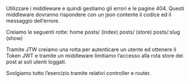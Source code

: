 Utilizzare i middleware e quindi gestiamo gli errori e le pagine 404.
Questi middleware dovranno rispondere con un json contente il codice ed il messaggio dell’errore.

Creiamo le seguenti rotte:
home
posts/ (index)
posts/ (store)
posts/:slug (show)

Tramite JTW creiamo una rotta per autenticare un utente ed ottenere il Token JWT e tramite un middleware limitiamo l’accesso alla rota store dei post ai soli utenti loggati.

Svolgiamo tutto l’esercizio tramite relativi controller e router.
